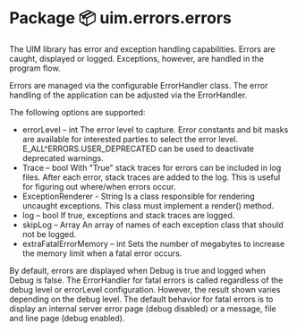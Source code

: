 # Package 📦 uim.errors.errors

The UIM library has error and exception handling capabilities. Errors are caught, displayed or logged.
Exceptions, however, are handled in the program flow.

Errors are managed via the configurable ErrorHandler class. The error handling of the application can be adjusted via the ErrorHandler.

The following options are supported:

* errorLevel – int
  The error level to capture. Error constants and bit masks are available for interested parties to select the error level. E_ALL^ERRORS.USER_DEPRECATED can be used to deactivate deprecated warnings.
* Trace – bool
  With "True" stack traces for errors can be included in log files. After each error, stack traces are added to the log. This is useful for figuring out where/when errors occur.
* ExceptionRenderer - String
  Is a class responsible for rendering uncaught exceptions. This class must implement a render() method.
* log – bool
  If true, exceptions and stack traces are logged.
* skipLog – Array
  An array of names of each exception class that should not be logged.
* extraFatalErrorMemory – int
  Sets the number of megabytes to increase the memory limit when a fatal error occurs.

By default, errors are displayed when Debug is true and logged when Debug is false. The ErrorHandler for fatal errors is called regardless of the debug level or errorLevel configuration.
However, the result shown varies depending on the debug level. The default behavior for fatal errors is to display an internal server error page (debug disabled) or a message, file and line page (debug enabled).
